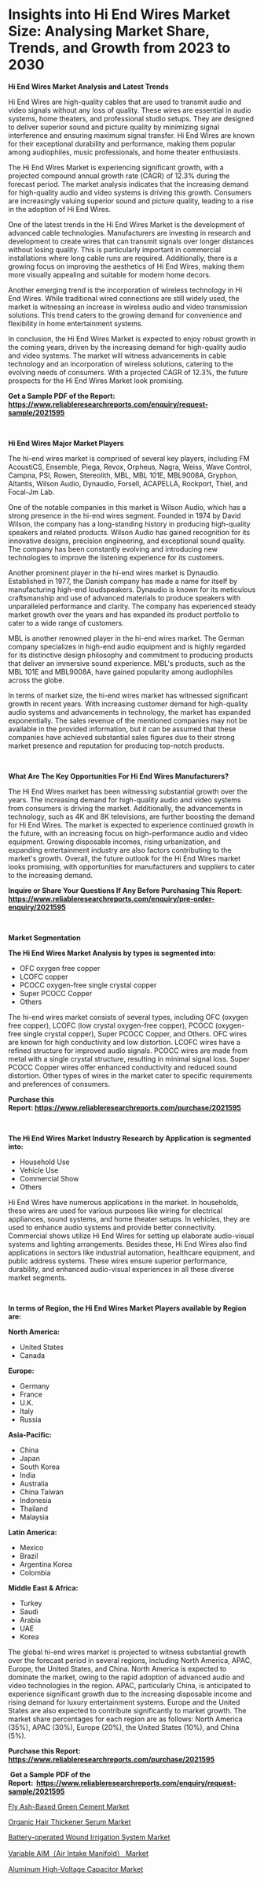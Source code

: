 <p><h1>Insights into Hi End Wires Market Size: Analysing Market Share, Trends, and Growth from 2023 to 2030</h1></p><p><strong>Hi End Wires Market Analysis and Latest Trends</strong></p>
<p><p>Hi End Wires are high-quality cables that are used to transmit audio and video signals without any loss of quality. These wires are essential in audio systems, home theaters, and professional studio setups. They are designed to deliver superior sound and picture quality by minimizing signal interference and ensuring maximum signal transfer. Hi End Wires are known for their exceptional durability and performance, making them popular among audiophiles, music professionals, and home theater enthusiasts.</p><p>The Hi End Wires Market is experiencing significant growth, with a projected compound annual growth rate (CAGR) of 12.3% during the forecast period. The market analysis indicates that the increasing demand for high-quality audio and video systems is driving this growth. Consumers are increasingly valuing superior sound and picture quality, leading to a rise in the adoption of Hi End Wires.</p><p>One of the latest trends in the Hi End Wires Market is the development of advanced cable technologies. Manufacturers are investing in research and development to create wires that can transmit signals over longer distances without losing quality. This is particularly important in commercial installations where long cable runs are required. Additionally, there is a growing focus on improving the aesthetics of Hi End Wires, making them more visually appealing and suitable for modern home decors.</p><p>Another emerging trend is the incorporation of wireless technology in Hi End Wires. While traditional wired connections are still widely used, the market is witnessing an increase in wireless audio and video transmission solutions. This trend caters to the growing demand for convenience and flexibility in home entertainment systems.</p><p>In conclusion, the Hi End Wires Market is expected to enjoy robust growth in the coming years, driven by the increasing demand for high-quality audio and video systems. The market will witness advancements in cable technology and an incorporation of wireless solutions, catering to the evolving needs of consumers. With a projected CAGR of 12.3%, the future prospects for the Hi End Wires Market look promising.</p></p>
<p><strong>Get a Sample PDF of the Report:&nbsp; <a href="https://www.reliableresearchreports.com/enquiry/request-sample/2021595">https://www.reliableresearchreports.com/enquiry/request-sample/2021595</a></strong></p>
<p>&nbsp;</p>
<p><strong>Hi End Wires Major Market Players</strong></p>
<p><p>The hi-end wires market is comprised of several key players, including FM AcoustiCS, Ensemble, Piega, Revox, Orpheus, Nagra, Weiss, Wave Control, Campna, PSI, Rowen, Stereolith, MBL, MBL 101E, MBL9008A, Gryphon, Altantis, Wilson Audio, Dynaudio, Forsell, ACAPELLA, Rockport, Thiel, and Focal-Jm Lab. </p><p>One of the notable companies in this market is Wilson Audio, which has a strong presence in the hi-end wires segment. Founded in 1974 by David Wilson, the company has a long-standing history in producing high-quality speakers and related products. Wilson Audio has gained recognition for its innovative designs, precision engineering, and exceptional sound quality. The company has been constantly evolving and introducing new technologies to improve the listening experience for its customers. </p><p>Another prominent player in the hi-end wires market is Dynaudio. Established in 1977, the Danish company has made a name for itself by manufacturing high-end loudspeakers. Dynaudio is known for its meticulous craftsmanship and use of advanced materials to produce speakers with unparalleled performance and clarity. The company has experienced steady market growth over the years and has expanded its product portfolio to cater to a wide range of customers.</p><p>MBL is another renowned player in the hi-end wires market. The German company specializes in high-end audio equipment and is highly regarded for its distinctive design philosophy and commitment to producing products that deliver an immersive sound experience. MBL's products, such as the MBL 101E and MBL9008A, have gained popularity among audiophiles across the globe. </p><p>In terms of market size, the hi-end wires market has witnessed significant growth in recent years. With increasing customer demand for high-quality audio systems and advancements in technology, the market has expanded exponentially. The sales revenue of the mentioned companies may not be available in the provided information, but it can be assumed that these companies have achieved substantial sales figures due to their strong market presence and reputation for producing top-notch products.</p></p>
<p>&nbsp;</p>
<p><strong>What Are The Key Opportunities For Hi End Wires Manufacturers?</strong></p>
<p><p>The Hi End Wires market has been witnessing substantial growth over the years. The increasing demand for high-quality audio and video systems from consumers is driving the market. Additionally, the advancements in technology, such as 4K and 8K televisions, are further boosting the demand for Hi End Wires. The market is expected to experience continued growth in the future, with an increasing focus on high-performance audio and video equipment. Growing disposable incomes, rising urbanization, and expanding entertainment industry are also factors contributing to the market's growth. Overall, the future outlook for the Hi End Wires market looks promising, with opportunities for manufacturers and suppliers to cater to the increasing demand.</p></p>
<p><strong>Inquire or Share Your Questions If Any Before Purchasing This Report: <a href="https://www.reliableresearchreports.com/enquiry/pre-order-enquiry/2021595">https://www.reliableresearchreports.com/enquiry/pre-order-enquiry/2021595</a></strong></p>
<p>&nbsp;</p>
<p><strong>Market Segmentation</strong></p>
<p><strong>The Hi End Wires Market Analysis by types is segmented into:</strong></p>
<p><ul><li>OFC oxygen free copper</li><li>LCOFC copper</li><li>PCOCC oxygen-free single crystal copper</li><li>Super PCOCC Copper</li><li>Others</li></ul></p>
<p><p>The hi-end wires market consists of several types, including OFC (oxygen free copper), LCOFC (low crystal oxygen-free copper), PCOCC (oxygen-free single crystal copper), Super PCOCC Copper, and Others. OFC wires are known for high conductivity and low distortion. LCOFC wires have a refined structure for improved audio signals. PCOCC wires are made from metal with a single crystal structure, resulting in minimal signal loss. Super PCOCC Copper wires offer enhanced conductivity and reduced sound distortion. Other types of wires in the market cater to specific requirements and preferences of consumers.</p></p>
<p><strong>Purchase this Report:&nbsp;<a href="https://www.reliableresearchreports.com/purchase/2021595">https://www.reliableresearchreports.com/purchase/2021595</a></strong></p>
<p>&nbsp;</p>
<p><strong>The Hi End Wires Market Industry Research by Application is segmented into:</strong></p>
<p><ul><li>Household Use</li><li>Vehicle Use</li><li>Commercial Show</li><li>Others</li></ul></p>
<p><p>Hi End Wires have numerous applications in the market. In households, these wires are used for various purposes like wiring for electrical appliances, sound systems, and home theater setups. In vehicles, they are used to enhance audio systems and provide better connectivity. Commercial shows utilize Hi End Wires for setting up elaborate audio-visual systems and lighting arrangements. Besides these, Hi End Wires also find applications in sectors like industrial automation, healthcare equipment, and public address systems. These wires ensure superior performance, durability, and enhanced audio-visual experiences in all these diverse market segments.</p></p>
<p>&nbsp;</p>
<p><strong>In terms of Region, the Hi End Wires Market Players available by Region are:</strong></p>
<p>
    <p> <strong> North America: </strong>
        <ul>
            <li>United States</li>
            <li>Canada</li>
        </ul>
        </p> 
    <p> <strong> Europe: </strong>
        <ul>
            <li>Germany</li>
            <li>France</li>
            <li>U.K.</li>
            <li>Italy</li>
            <li>Russia</li>
        </ul>
        </p> 
    <p> <strong> Asia-Pacific: </strong>
        <ul>
            <li>China</li>
            <li>Japan</li>
            <li>South Korea</li>
            <li>India</li>
            <li>Australia</li>
            <li>China Taiwan</li>
            <li>Indonesia</li>
            <li>Thailand</li>
            <li>Malaysia</li>
        </ul>
        </p> 
    <p> <strong> Latin America: </strong>
        <ul>
            <li>Mexico</li>
            <li>Brazil</li>
            <li>Argentina Korea</li>
            <li>Colombia</li>
        </ul>
        </p> 
    <p> <strong> Middle East & Africa: </strong>
        <ul>
            <li>Turkey</li>
            <li>Saudi</li>
            <li>Arabia</li>
            <li>UAE</li>
            <li>Korea</li>
        </ul>
    </p>
    </p>
<p><p>The global hi-end wires market is projected to witness substantial growth over the forecast period in several regions, including North America, APAC, Europe, the United States, and China. North America is expected to dominate the market, owing to the rapid adoption of advanced audio and video technologies in the region. APAC, particularly China, is anticipated to experience significant growth due to the increasing disposable income and rising demand for luxury entertainment systems. Europe and the United States are also expected to contribute significantly to market growth. The market share percentages for each region are as follows: North America (35%), APAC (30%), Europe (20%), the United States (10%), and China (5%).</p></p>
<p><strong>Purchase this Report: <a href="https://www.reliableresearchreports.com/purchase/2021595">https://www.reliableresearchreports.com/purchase/2021595</a></strong></p>
<p>&nbsp;<strong>Get a Sample PDF of the Report:&nbsp;&nbsp;<a href="https://www.reliableresearchreports.com/enquiry/request-sample/2021595">https://www.reliableresearchreports.com/enquiry/request-sample/2021595</a></strong></p>
<p><strong></strong></p>
<p><p><a href="https://medium.com/@marieriley2012/fly-ash-based-green-cement-market-competitive-analysis-market-trends-and-forecast-to-2030-3e801dc1c9f5">Fly Ash-Based Green Cement Market</a></p><p><a href="https://medium.com/@ruthmorales25/organic-hair-thickener-serum-market-analysis-and-sze-forecasted-for-period-from-2023-to-2030-498c37bbce47">Organic Hair Thickener Serum Market</a></p><p><a href="https://medium.com/@lorimyers95/battery-operated-wound-irrigation-system-market-trends-forecast-and-competitive-analysis-to-2030-1114400f1de3">Battery-operated Wound Irrigation System Market</a></p><p><a href="https://medium.com/@loriwatson1948/variable-aim-air-intake-manifold-market-research-report-its-history-and-forecast-2023-to-2030-516e36358da0">Variable AIM（Air Intake Manifold） Market</a></p><p><a href="https://medium.com/@brendajames1938/aluminum-high-voltage-capacitor-market-outlook-industry-overview-and-forecast-2023-to-2030-49a5c4c81383">Aluminum High-Voltage Capacitor Market</a></p></p>